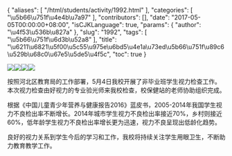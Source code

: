 {
    "aliases": [
        "/html/students/activity/1992.html"
    ],
    "categories": [
        "\u5b66\u751f\u4e4b\u7a97"
    ],
    "contributors": [],
    "date": "2017-05-05T00:00:00+08:00",
    "isCJKLanguage": true,
    "params": {
        "author": "\u4f53\u536b\u827a"
    },
    "slug": "1992",
    "tags": [
        "\u5b66\u751f\u6d3b\u52a8"
    ],
    "title": "\u6211\u6821\u5f00\u5c55\u975e\u6bd5\u4e1a\u73ed\u5b66\u751f\u89c6\u529b\u68c0\u67e5\u5de5\u4f5c",
    "toc": true
}

![](https://cdn.tfls.online/mirror/full/1eb915ebba6a015154dde78e92de0384dc09eb4e.jpg)![](https://cdn.tfls.online/mirror/full/098e91f5dbe8295d5ddff8509ae265d878f54ce8.jpg)![](https://cdn.tfls.online/mirror/full/f7d1a76eae7eb9cfe4668400c84c8a22417f6659.jpg)![](https://cdn.tfls.online/mirror/full/ba05e85653d69f40e48fa5e91c84920eebb1c9a6.jpg)







按照河北区教育局的工作部署，5月4日我校开展了非毕业班学生视力检查工作。本次视力检查由好视力的专业验光师来我校检查，校保健站的老师协助组织完成。




根据《中国儿童青少年营养与健康报告2016》蓝皮书，2005-2014年我国学生视力不良检出率不断增长。2014年城市学生视力不良检出率接近70%，乡村则接近60%，低年龄学生视力不良检出率增长更为迅速，视力不良呈现出低龄化趋势。




良好的视力关系到学生今后的学习和工作，我校将持续关注学生用眼卫生，不断助力教育教学工作。



